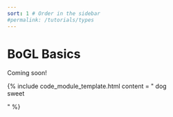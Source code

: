 ```yaml
---
sort: 1 # Order in the sidebar
#permalink: /tutorials/types
---
```

 
# BoGL Basics
Coming soon!


{% include code_module_template.html 
content = "
dog <br/>
sweet

"
%}


